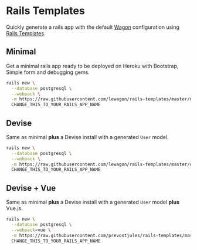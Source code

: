 # Rails Templates

Quickly generate a rails app with the default [Wagon](https://www.lewagon.com) configuration
using [Rails Templates](http://guides.rubyonrails.org/rails_application_templates.html).


## Minimal

Get a minimal rails app ready to be deployed on Heroku with Bootstrap, Simple form and debugging gems.

```bash
rails new \
  --database postgresql \
  --webpack \
  -m https://raw.githubusercontent.com/lewagon/rails-templates/master/minimal.rb \
  CHANGE_THIS_TO_YOUR_RAILS_APP_NAME
```

## Devise

Same as minimal **plus** a Devise install with a generated `User` model.

```bash
rails new \
  --database postgresql \
  --webpack \
  -m https://raw.githubusercontent.com/lewagon/rails-templates/master/devise.rb \
  CHANGE_THIS_TO_YOUR_RAILS_APP_NAME
```

## Devise + Vue

Same as minimal **plus** a Devise install with a generated `User` model **plus** Vue.js.

```bash
rails new \
  --database postgresql \
  --webpack=vue \
  -m https://raw.githubusercontent.com/prevostjules/rails-templates/master/devise_vue.rb \
  CHANGE_THIS_TO_YOUR_RAILS_APP_NAME
```
